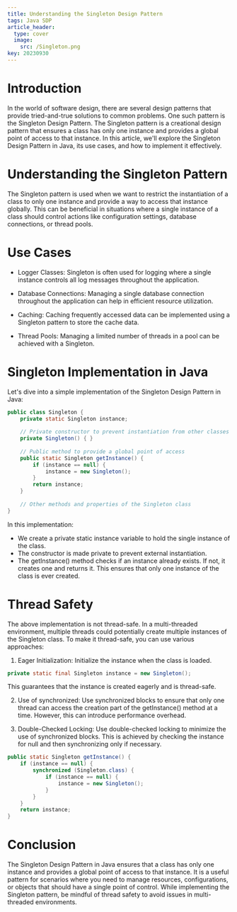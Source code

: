 ```yaml
---
title: Understanding the Singleton Design Pattern
tags: Java SDP
article_header:
  type: cover
  image:
    src: /Singleton.png 
key: 20230930
---
```



# Introduction
In the world of software design, there are several design patterns that provide tried-and-true solutions to common problems. One such pattern is the Singleton Design Pattern. The Singleton pattern is a creational design pattern that ensures a class has only one instance and provides a global point of access to that instance. In this article, we'll explore the Singleton Design Pattern in Java, its use cases, and how to implement it effectively.

# Understanding the Singleton Pattern
The Singleton pattern is used when we want to restrict the instantiation of a class to only one instance and provide a way to access that instance globally. This can be beneficial in situations where a single instance of a class should control actions like configuration settings, database connections, or thread pools.

# Use Cases
- Logger Classes: Singleton is often used for logging where a single instance controls all log messages throughout the application.

- Database Connections: Managing a single database connection throughout the application can help in efficient resource utilization.

- Caching: Caching frequently accessed data can be implemented using a Singleton pattern to store the cache data.

- Thread Pools: Managing a limited number of threads in a pool can be achieved with a Singleton.

# Singleton Implementation in Java
Let's dive into a simple implementation of the Singleton Design Pattern in Java:
```java
public class Singleton {
    private static Singleton instance;
    
    // Private constructor to prevent instantiation from other classes
    private Singleton() { }
    
    // Public method to provide a global point of access
    public static Singleton getInstance() {
        if (instance == null) {
            instance = new Singleton();
        }
        return instance;
    }
    
    // Other methods and properties of the Singleton class
}
```

In this implementation:

- We create a private static instance variable to hold the single instance of the class.
- The constructor is made private to prevent external instantiation.
- The getInstance() method checks if an instance already exists. If not, it creates one and returns it. This ensures that only one instance of the class is ever created.

# Thread Safety
The above implementation is not thread-safe. In a multi-threaded environment, multiple threads could potentially create multiple instances of the Singleton class. To make it thread-safe, you can use various approaches:

1. Eager Initialization: Initialize the instance when the class is loaded.
```java
private static final Singleton instance = new Singleton();
```
This guarantees that the instance is created eagerly and is thread-safe.


2. Use of synchronized: Use synchronized blocks to ensure that only one thread can access the creation part of the getInstance() method at a time. However, this can introduce performance overhead.


3. Double-Checked Locking: Use double-checked locking to minimize the use of synchronized blocks. This is achieved by checking the instance for null and then synchronizing only if necessary.

```java
public static Singleton getInstance() {
    if (instance == null) {
        synchronized (Singleton.class) {
            if (instance == null) {
                instance = new Singleton();
            }
        }
    }
    return instance;
}

```

# Conclusion
The Singleton Design Pattern in Java ensures that a class has only one instance and provides a global point of access to that instance. It is a useful pattern for scenarios where you need to manage resources, configurations, or objects that should have a single point of control. While implementing the Singleton pattern, be mindful of thread safety to avoid issues in multi-threaded environments.
